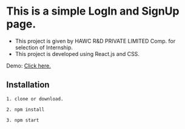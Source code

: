 # This is a simple LogIn and SignUp page.

- This project is given by HAWC R&D PRIVATE LIMITED Comp. for selection of Internship.
- This project is developed using React.js and CSS.

Demo: [Click here.](https://log-in-form-ui.vercel.app/)


## Installation


`1. clone or download.`

`2. npm install`

`3. npm start` 
